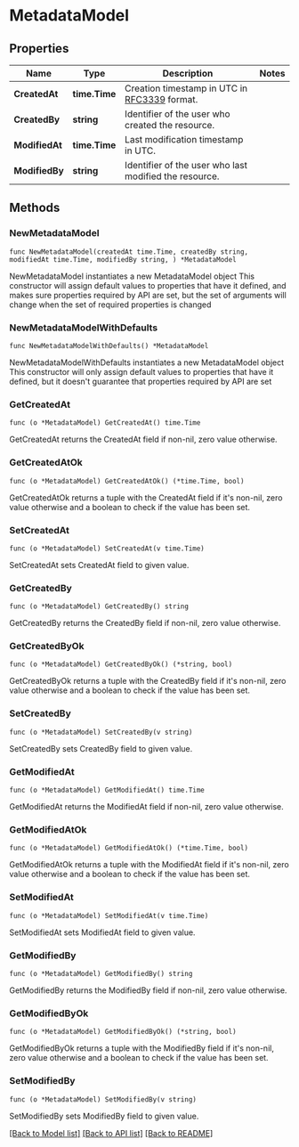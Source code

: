 # MetadataModel

## Properties

Name | Type | Description | Notes
------------ | ------------- | ------------- | -------------
**CreatedAt** | **time.Time** | Creation timestamp in UTC in [RFC3339](https://tools.ietf.org/html/rfc3339) format. | 
**CreatedBy** | **string** | Identifier of the user who created the resource. | 
**ModifiedAt** | **time.Time** | Last modification timestamp in UTC. | 
**ModifiedBy** | **string** | Identifier of the user who last modified the resource. | 

## Methods

### NewMetadataModel

`func NewMetadataModel(createdAt time.Time, createdBy string, modifiedAt time.Time, modifiedBy string, ) *MetadataModel`

NewMetadataModel instantiates a new MetadataModel object
This constructor will assign default values to properties that have it defined,
and makes sure properties required by API are set, but the set of arguments
will change when the set of required properties is changed

### NewMetadataModelWithDefaults

`func NewMetadataModelWithDefaults() *MetadataModel`

NewMetadataModelWithDefaults instantiates a new MetadataModel object
This constructor will only assign default values to properties that have it defined,
but it doesn't guarantee that properties required by API are set

### GetCreatedAt

`func (o *MetadataModel) GetCreatedAt() time.Time`

GetCreatedAt returns the CreatedAt field if non-nil, zero value otherwise.

### GetCreatedAtOk

`func (o *MetadataModel) GetCreatedAtOk() (*time.Time, bool)`

GetCreatedAtOk returns a tuple with the CreatedAt field if it's non-nil, zero value otherwise
and a boolean to check if the value has been set.

### SetCreatedAt

`func (o *MetadataModel) SetCreatedAt(v time.Time)`

SetCreatedAt sets CreatedAt field to given value.


### GetCreatedBy

`func (o *MetadataModel) GetCreatedBy() string`

GetCreatedBy returns the CreatedBy field if non-nil, zero value otherwise.

### GetCreatedByOk

`func (o *MetadataModel) GetCreatedByOk() (*string, bool)`

GetCreatedByOk returns a tuple with the CreatedBy field if it's non-nil, zero value otherwise
and a boolean to check if the value has been set.

### SetCreatedBy

`func (o *MetadataModel) SetCreatedBy(v string)`

SetCreatedBy sets CreatedBy field to given value.


### GetModifiedAt

`func (o *MetadataModel) GetModifiedAt() time.Time`

GetModifiedAt returns the ModifiedAt field if non-nil, zero value otherwise.

### GetModifiedAtOk

`func (o *MetadataModel) GetModifiedAtOk() (*time.Time, bool)`

GetModifiedAtOk returns a tuple with the ModifiedAt field if it's non-nil, zero value otherwise
and a boolean to check if the value has been set.

### SetModifiedAt

`func (o *MetadataModel) SetModifiedAt(v time.Time)`

SetModifiedAt sets ModifiedAt field to given value.


### GetModifiedBy

`func (o *MetadataModel) GetModifiedBy() string`

GetModifiedBy returns the ModifiedBy field if non-nil, zero value otherwise.

### GetModifiedByOk

`func (o *MetadataModel) GetModifiedByOk() (*string, bool)`

GetModifiedByOk returns a tuple with the ModifiedBy field if it's non-nil, zero value otherwise
and a boolean to check if the value has been set.

### SetModifiedBy

`func (o *MetadataModel) SetModifiedBy(v string)`

SetModifiedBy sets ModifiedBy field to given value.



[[Back to Model list]](../README.md#documentation-for-models) [[Back to API list]](../README.md#documentation-for-api-endpoints) [[Back to README]](../README.md)


